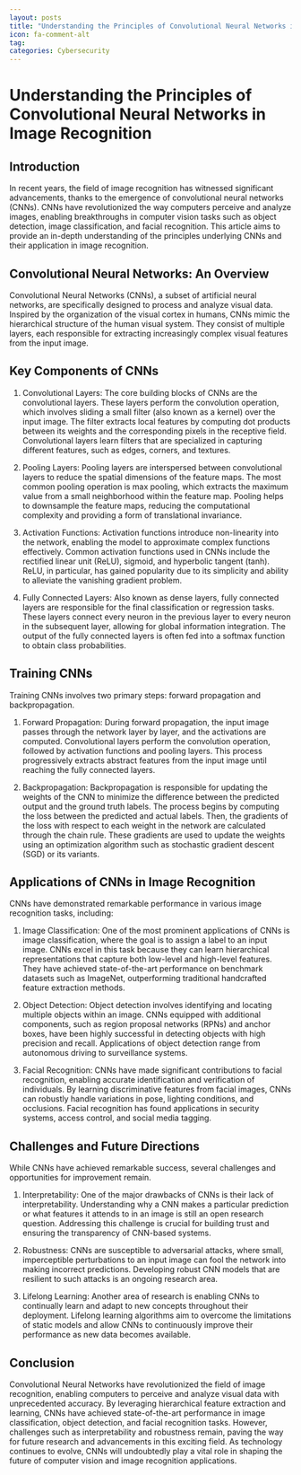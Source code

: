 ```yaml
---
layout: posts
title: "Understanding the Principles of Convolutional Neural Networks in Image Recognition"
icon: fa-comment-alt
tag:      
categories: Cybersecurity
---
```



# Understanding the Principles of Convolutional Neural Networks in Image Recognition

## Introduction

In recent years, the field of image recognition has witnessed significant advancements, thanks to the emergence of convolutional neural networks (CNNs). CNNs have revolutionized the way computers perceive and analyze images, enabling breakthroughs in computer vision tasks such as object detection, image classification, and facial recognition. This article aims to provide an in-depth understanding of the principles underlying CNNs and their application in image recognition.

## Convolutional Neural Networks: An Overview

Convolutional Neural Networks (CNNs), a subset of artificial neural networks, are specifically designed to process and analyze visual data. Inspired by the organization of the visual cortex in humans, CNNs mimic the hierarchical structure of the human visual system. They consist of multiple layers, each responsible for extracting increasingly complex visual features from the input image.

## Key Components of CNNs

1. Convolutional Layers:
The core building blocks of CNNs are the convolutional layers. These layers perform the convolution operation, which involves sliding a small filter (also known as a kernel) over the input image. The filter extracts local features by computing dot products between its weights and the corresponding pixels in the receptive field. Convolutional layers learn filters that are specialized in capturing different features, such as edges, corners, and textures.

2. Pooling Layers:
Pooling layers are interspersed between convolutional layers to reduce the spatial dimensions of the feature maps. The most common pooling operation is max pooling, which extracts the maximum value from a small neighborhood within the feature map. Pooling helps to downsample the feature maps, reducing the computational complexity and providing a form of translational invariance.

3. Activation Functions:
Activation functions introduce non-linearity into the network, enabling the model to approximate complex functions effectively. Common activation functions used in CNNs include the rectified linear unit (ReLU), sigmoid, and hyperbolic tangent (tanh). ReLU, in particular, has gained popularity due to its simplicity and ability to alleviate the vanishing gradient problem.

4. Fully Connected Layers:
Also known as dense layers, fully connected layers are responsible for the final classification or regression tasks. These layers connect every neuron in the previous layer to every neuron in the subsequent layer, allowing for global information integration. The output of the fully connected layers is often fed into a softmax function to obtain class probabilities.

## Training CNNs

Training CNNs involves two primary steps: forward propagation and backpropagation.

1. Forward Propagation:
During forward propagation, the input image passes through the network layer by layer, and the activations are computed. Convolutional layers perform the convolution operation, followed by activation functions and pooling layers. This process progressively extracts abstract features from the input image until reaching the fully connected layers.

2. Backpropagation:
Backpropagation is responsible for updating the weights of the CNN to minimize the difference between the predicted output and the ground truth labels. The process begins by computing the loss between the predicted and actual labels. Then, the gradients of the loss with respect to each weight in the network are calculated through the chain rule. These gradients are used to update the weights using an optimization algorithm such as stochastic gradient descent (SGD) or its variants.

## Applications of CNNs in Image Recognition

CNNs have demonstrated remarkable performance in various image recognition tasks, including:

1. Image Classification:
One of the most prominent applications of CNNs is image classification, where the goal is to assign a label to an input image. CNNs excel in this task because they can learn hierarchical representations that capture both low-level and high-level features. They have achieved state-of-the-art performance on benchmark datasets such as ImageNet, outperforming traditional handcrafted feature extraction methods.

2. Object Detection:
Object detection involves identifying and locating multiple objects within an image. CNNs equipped with additional components, such as region proposal networks (RPNs) and anchor boxes, have been highly successful in detecting objects with high precision and recall. Applications of object detection range from autonomous driving to surveillance systems.

3. Facial Recognition:
CNNs have made significant contributions to facial recognition, enabling accurate identification and verification of individuals. By learning discriminative features from facial images, CNNs can robustly handle variations in pose, lighting conditions, and occlusions. Facial recognition has found applications in security systems, access control, and social media tagging.

## Challenges and Future Directions

While CNNs have achieved remarkable success, several challenges and opportunities for improvement remain.

1. Interpretability:
One of the major drawbacks of CNNs is their lack of interpretability. Understanding why a CNN makes a particular prediction or what features it attends to in an image is still an open research question. Addressing this challenge is crucial for building trust and ensuring the transparency of CNN-based systems.

2. Robustness:
CNNs are susceptible to adversarial attacks, where small, imperceptible perturbations to an input image can fool the network into making incorrect predictions. Developing robust CNN models that are resilient to such attacks is an ongoing research area.

3. Lifelong Learning:
Another area of research is enabling CNNs to continually learn and adapt to new concepts throughout their deployment. Lifelong learning algorithms aim to overcome the limitations of static models and allow CNNs to continuously improve their performance as new data becomes available.

## Conclusion

Convolutional Neural Networks have revolutionized the field of image recognition, enabling computers to perceive and analyze visual data with unprecedented accuracy. By leveraging hierarchical feature extraction and learning, CNNs have achieved state-of-the-art performance in image classification, object detection, and facial recognition tasks. However, challenges such as interpretability and robustness remain, paving the way for future research and advancements in this exciting field. As technology continues to evolve, CNNs will undoubtedly play a vital role in shaping the future of computer vision and image recognition applications.
